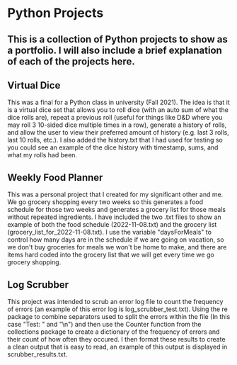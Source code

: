 # Python Projects

## This is a collection of Python projects to show as a portfolio. I will also include a brief explanation of each of the projects here.

## Virtual Dice
This was a final for a Python class in university (Fall 2021). The idea is that it is a virtual dice set that allows you to roll dice (with an auto sum of what the dice rolls are), repeat a previous roll (useful for things like D&D where you may roll 3 10-sided dice multiple times in a row), generate a history of rolls, and allow the user to view their preferred amount of history (e.g. last 3 rolls, last 10 rolls, etc.). I also added the history.txt that I had used for testing so you could see an example of the dice history with timestamp, sums, and what my rolls had been.

## Weekly Food Planner
This was a personal project that I created for my significant other and me. We go grocery shopping every two weeks so this generates a food schedule for those two weeks and generates a grocery list for those meals without repeated ingredients. I have included the two .txt files to show an example of both the food schedule (2022-11-08.txt) and the grocery list (grocery_list_for_2022-11-08.txt). I use the variable "daysForMeals" to control how many days are in the schedule if we are going on vacation, so we don't buy groceries for meals we won't be home to make, and there are items hard coded into the grocery list that we will get every time we go grocery shopping.

## Log Scrubber
This project was intended to scrub an error log file to count the frequency of errors (an example of this error log is log_scrubber_test.txt). Using the re package to combine separators used to split the errors within the file (In this case "Test: " and "\n") and then use the Counter function from the collections package to create a dictionary of the frequency of errors and their count of how often they occured. I then format these results to create a clean output that is easy to read, an example of this output is displayed in scrubber_results.txt.
